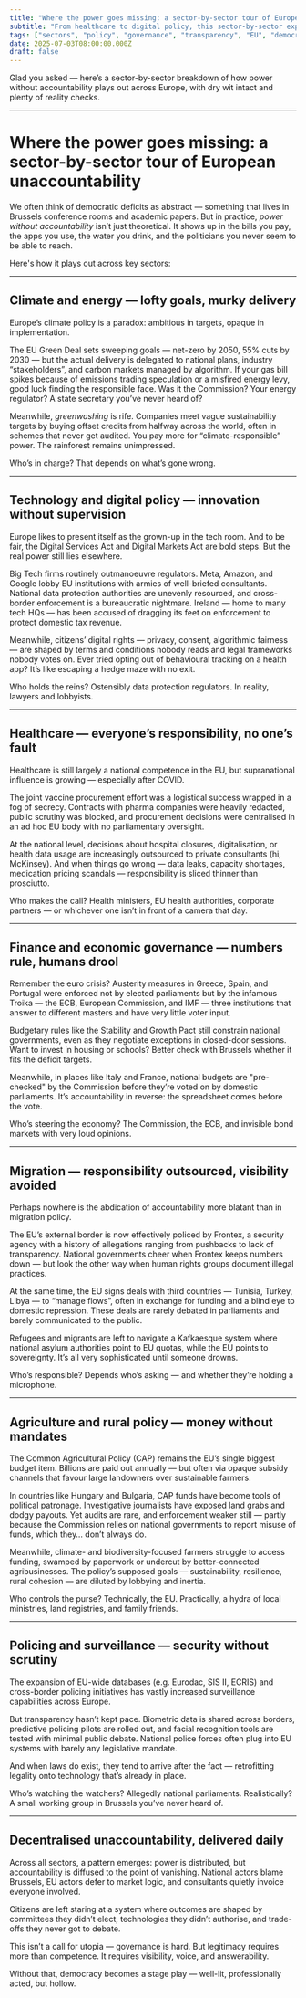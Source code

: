 ```yaml
---
title: "Where the power goes missing: a sector-by-sector tour of European unaccountability"
subtitle: "From healthcare to digital policy, this sector-by-sector exposé reveals how decisions across Europe are increasingly made without clear responsibility or democratic oversight."
tags: ["sectors", "policy", "governance", "transparency", "EU", "democracy", "public services"]
date: 2025-07-03T08:00:00.000Z
draft: false
---
```


Glad you asked — here’s a sector-by-sector breakdown of how power without accountability plays out across Europe, with dry wit intact and plenty of reality checks.

---

# Where the power goes missing: a sector-by-sector tour of European unaccountability

We often think of democratic deficits as abstract — something that lives in Brussels conference rooms and academic papers. But in practice, *power without accountability* isn’t just theoretical. It shows up in the bills you pay, the apps you use, the water you drink, and the politicians you never seem to be able to reach.

Here's how it plays out across key sectors:

---

## Climate and energy — lofty goals, murky delivery

Europe’s climate policy is a paradox: ambitious in targets, opaque in implementation.

The EU Green Deal sets sweeping goals — net-zero by 2050, 55% cuts by 2030 — but the actual delivery is delegated to national plans, industry “stakeholders”, and carbon markets managed by algorithm. If your gas bill spikes because of emissions trading speculation or a misfired energy levy, good luck finding the responsible face. Was it the Commission? Your energy regulator? A state secretary you’ve never heard of?

Meanwhile, *greenwashing* is rife. Companies meet vague sustainability targets by buying offset credits from halfway across the world, often in schemes that never get audited. You pay more for “climate-responsible” power. The rainforest remains unimpressed.

Who’s in charge? That depends on what’s gone wrong.

---

## Technology and digital policy — innovation without supervision

Europe likes to present itself as the grown-up in the tech room. And to be fair, the Digital Services Act and Digital Markets Act are bold steps. But the real power still lies elsewhere.

Big Tech firms routinely outmanoeuvre regulators. Meta, Amazon, and Google lobby EU institutions with armies of well-briefed consultants. National data protection authorities are unevenly resourced, and cross-border enforcement is a bureaucratic nightmare. Ireland — home to many tech HQs — has been accused of dragging its feet on enforcement to protect domestic tax revenue.

Meanwhile, citizens’ digital rights — privacy, consent, algorithmic fairness — are shaped by terms and conditions nobody reads and legal frameworks nobody votes on. Ever tried opting out of behavioural tracking on a health app? It’s like escaping a hedge maze with no exit.

Who holds the reins? Ostensibly data protection regulators. In reality, lawyers and lobbyists.

---

## Healthcare — everyone’s responsibility, no one’s fault

Healthcare is still largely a national competence in the EU, but supranational influence is growing — especially after COVID.

The joint vaccine procurement effort was a logistical success wrapped in a fog of secrecy. Contracts with pharma companies were heavily redacted, public scrutiny was blocked, and procurement decisions were centralised in an ad hoc EU body with no parliamentary oversight.

At the national level, decisions about hospital closures, digitalisation, or health data usage are increasingly outsourced to private consultants (hi, McKinsey). And when things go wrong — data leaks, capacity shortages, medication pricing scandals — responsibility is sliced thinner than prosciutto.

Who makes the call? Health ministers, EU health authorities, corporate partners — or whichever one isn’t in front of a camera that day.

---

## Finance and economic governance — numbers rule, humans drool

Remember the euro crisis? Austerity measures in Greece, Spain, and Portugal were enforced not by elected parliaments but by the infamous Troika — the ECB, European Commission, and IMF — three institutions that answer to different masters and have very little voter input.

Budgetary rules like the Stability and Growth Pact still constrain national governments, even as they negotiate exceptions in closed-door sessions. Want to invest in housing or schools? Better check with Brussels whether it fits the deficit targets.

Meanwhile, in places like Italy and France, national budgets are "pre-checked" by the Commission before they’re voted on by domestic parliaments. It’s accountability in reverse: the spreadsheet comes before the vote.

Who’s steering the economy? The Commission, the ECB, and invisible bond markets with very loud opinions.

---

## Migration — responsibility outsourced, visibility avoided

Perhaps nowhere is the abdication of accountability more blatant than in migration policy.

The EU’s external border is now effectively policed by Frontex, a security agency with a history of allegations ranging from pushbacks to lack of transparency. National governments cheer when Frontex keeps numbers down — but look the other way when human rights groups document illegal practices.

At the same time, the EU signs deals with third countries — Tunisia, Turkey, Libya — to “manage flows”, often in exchange for funding and a blind eye to domestic repression. These deals are rarely debated in parliaments and barely communicated to the public.

Refugees and migrants are left to navigate a Kafkaesque system where national asylum authorities point to EU quotas, while the EU points to sovereignty. It’s all very sophisticated until someone drowns.

Who’s responsible? Depends who’s asking — and whether they’re holding a microphone.

---

## Agriculture and rural policy — money without mandates

The Common Agricultural Policy (CAP) remains the EU’s single biggest budget item. Billions are paid out annually — but often via opaque subsidy channels that favour large landowners over sustainable farmers.

In countries like Hungary and Bulgaria, CAP funds have become tools of political patronage. Investigative journalists have exposed land grabs and dodgy payouts. Yet audits are rare, and enforcement weaker still — partly because the Commission relies on national governments to report misuse of funds, which they… don’t always do.

Meanwhile, climate- and biodiversity-focused farmers struggle to access funding, swamped by paperwork or undercut by better-connected agribusinesses. The policy’s supposed goals — sustainability, resilience, rural cohesion — are diluted by lobbying and inertia.

Who controls the purse? Technically, the EU. Practically, a hydra of local ministries, land registries, and family friends.

---

## Policing and surveillance — security without scrutiny

The expansion of EU-wide databases (e.g. Eurodac, SIS II, ECRIS) and cross-border policing initiatives has vastly increased surveillance capabilities across Europe.

But transparency hasn’t kept pace. Biometric data is shared across borders, predictive policing pilots are rolled out, and facial recognition tools are tested with minimal public debate. National police forces often plug into EU systems with barely any legislative mandate.

And when laws do exist, they tend to arrive after the fact — retrofitting legality onto technology that’s already in place.

Who’s watching the watchers? Allegedly national parliaments. Realistically? A small working group in Brussels you’ve never heard of.

---

## Decentralised unaccountability, delivered daily

Across all sectors, a pattern emerges: power is distributed, but accountability is diffused to the point of vanishing. National actors blame Brussels, EU actors defer to market logic, and consultants quietly invoice everyone involved.

Citizens are left staring at a system where outcomes are shaped by committees they didn’t elect, technologies they didn’t authorise, and trade-offs they never got to debate.

This isn’t a call for utopia — governance is hard. But legitimacy requires more than competence. It requires visibility, voice, and answerability.

Without that, democracy becomes a stage play — well-lit, professionally acted, but hollow.
